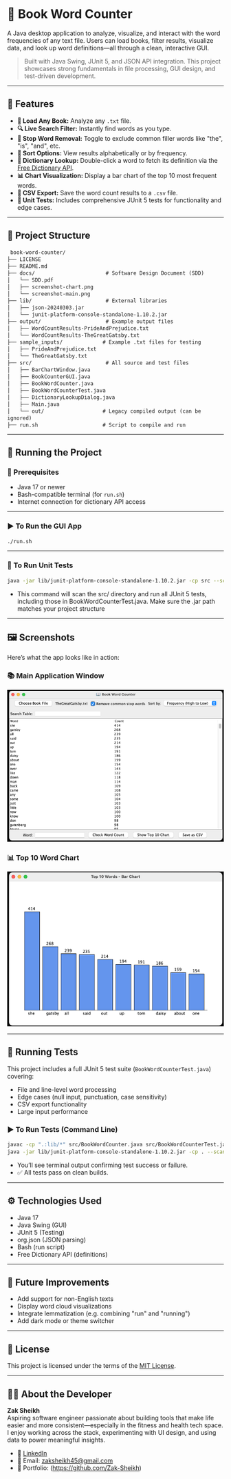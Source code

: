 # 📖 Book Word Counter

A Java desktop application to analyze, visualize, and interact with the word frequencies of any text file. Users can load books, filter results, visualize data, and look up word definitions—all through a clean, interactive GUI.

> Built with Java Swing, JUnit 5, and JSON API integration. This project showcases strong fundamentals in file processing, GUI design, and test-driven development.

---

## 🚀 Features

- **📂 Load Any Book:** Analyze any `.txt` file.
- **🔍 Live Search Filter:** Instantly find words as you type.
- **🧹 Stop Word Removal:** Toggle to exclude common filler words like "the", "is", "and", etc.
- **🔢 Sort Options:** View results alphabetically or by frequency.
- **📘 Dictionary Lookup:** Double-click a word to fetch its definition via the [Free Dictionary API](https://dictionaryapi.dev/).
- **📊 Chart Visualization:** Display a bar chart of the top 10 most frequent words.
- **💾 CSV Export:** Save the word count results to a `.csv` file.
- **🧪 Unit Tests:** Includes comprehensive JUnit 5 tests for functionality and edge cases.

---

## 📁 Project Structure

```
 book-word-counter/
├── LICENSE
├── README.md
├── docs/                       # Software Design Document (SDD)
│   └── SDD.pdf
│   ├── screenshot-chart.png
│   └── screenshot-main.png
├── lib/                        # External libraries
│   ├── json-20240303.jar
│   └── junit-platform-console-standalone-1.10.2.jar
├── output/                     # Example output files
│   ├── WordCountResults-PrideAndPrejudice.txt
│   └── WordCountResults-TheGreatGatsby.txt
├── sample_inputs/             # Example .txt files for testing
│   ├── PrideAndPrejudice.txt
│   └── TheGreatGatsby.txt
├── src/                        # All source and test files
│   ├── BarChartWindow.java
│   ├── BookCounterGUI.java
│   ├── BookWordCounter.java
│   ├── BookWordCounterTest.java
│   ├── DictionaryLookupDialog.java
│   ├── Main.java
│   └── out/                   # Legacy compiled output (can be ignored)
├── run.sh                     # Script to compile and run

```

---

## 🧪 Running the Project

### 🔧 Prerequisites

- Java 17 or newer
- Bash-compatible terminal (for `run.sh`)
- Internet connection for dictionary API access

---

### ▶️ To Run the GUI App

```bash
./run.sh
```

---

### 🧪 To Run Unit Tests

```bash
java -jar lib/junit-platform-console-standalone-1.10.2.jar -cp src --scan-classpath
```

- This command will scan the src/ directory and run all JUnit 5 tests, including those in BookWordCounterTest.java. Make sure the .jar path matches your project structure

---

## 🖼 Screenshots

Here’s what the app looks like in action:

### 📚 Main Application Window

![Main GUI Screenshot](docs/screenshot-main.png)


### 📊 Top 10 Word Chart

![Bar Chart Screenshot](docs/screenshot-chart.png)

---

## 🧪 Running Tests

This project includes a full JUnit 5 test suite (`BookWordCounterTest.java`) covering:

- File and line-level word processing
- Edge cases (null input, punctuation, case sensitivity)
- CSV export functionality
- Large input performance

### ▶️ To Run Tests (Command Line)

```bash
javac -cp ".:lib/*" src/BookWordCounter.java src/BookWordCounterTest.java
java -jar lib/junit-platform-console-standalone-1.10.2.jar -cp . --scan-classpath
```

- You’ll see terminal output confirming test success or failure.
- ✅ All tests pass on clean builds.

---

## ⚙️ Technologies Used

- Java 17
- Java Swing (GUI)
- JUnit 5 (Testing)
- org.json (JSON parsing)
- Bash (run script)
- Free Dictionary API (definitions)

---

## 📌 Future Improvements

- Add support for non-English texts
- Display word cloud visualizations
- Integrate lemmatization (e.g. combining "run" and "running")
- Add dark mode or theme switcher

---

## 📄 License

This project is licensed under the terms of the [MIT License](LICENSE).

---

## 👨‍💻 About the Developer

**Zak Sheikh**  
Aspiring software engineer passionate about building tools that make life easier and more consistent—especially in the fitness and health tech space. I enjoy working across the stack, experimenting with UI design, and using data to power meaningful insights.

- 💼 [LinkedIn](https://www.linkedin.com/in/zaksheikh)  
- 📧 Email: zaksheikh45@gmail.com  
- 🧠 Portfolio: (https://github.com/Zak-Sheikh)
